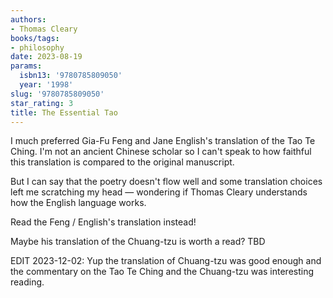 ```yaml
---
authors:
- Thomas Cleary
books/tags:
- philosophy
date: 2023-08-19
params:
  isbn13: '9780785809050'
  year: '1998'
slug: '9780785809050'
star_rating: 3
title: The Essential Tao
---
```


I much preferred Gia-Fu Feng and Jane English's translation of the Tao Te Ching. I'm not an ancient Chinese scholar so I can't speak to how faithful this translation is compared to the original manuscript.

But I can say that the poetry doesn't flow well and some translation choices left me scratching my head — wondering if Thomas Cleary understands how the English language works.

<!--more-->

Read the Feng / English's translation instead!

Maybe his translation of the Chuang-tzu is worth a read? TBD

EDIT 2023-12-02: Yup the translation of Chuang-tzu was good enough and the commentary on the Tao Te Ching and the Chuang-tzu was interesting reading.